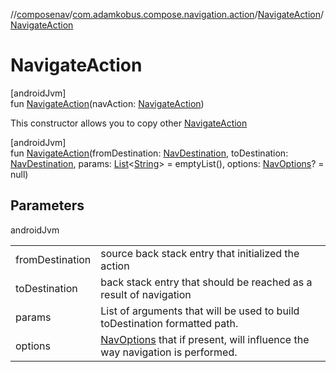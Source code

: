 //[composenav](../../../index.md)/[com.adamkobus.compose.navigation.action](../index.md)/[NavigateAction](index.md)/[NavigateAction](-navigate-action.md)

# NavigateAction

[androidJvm]\
fun [NavigateAction](-navigate-action.md)(navAction: [NavigateAction](index.md))

This constructor allows you to copy other [NavigateAction](index.md)

[androidJvm]\
fun [NavigateAction](-navigate-action.md)(fromDestination: [NavDestination](../../com.adamkobus.compose.navigation.destination/-nav-destination/index.md), toDestination: [NavDestination](../../com.adamkobus.compose.navigation.destination/-nav-destination/index.md), params: [List](https://kotlinlang.org/api/latest/jvm/stdlib/kotlin.collections/-list/index.html)&lt;[String](https://kotlinlang.org/api/latest/jvm/stdlib/kotlin/-string/index.html)&gt; = emptyList(), options: [NavOptions](../-nav-options/index.md)? = null)

## Parameters

androidJvm

| | |
|---|---|
| fromDestination | source back stack entry that initialized the action |
| toDestination | back stack entry that should be reached as a result of navigation |
| params | List of arguments that will be used to build toDestination formatted path. |
| options | [NavOptions](../-nav-options/index.md) that if present, will influence the way navigation is performed. |
